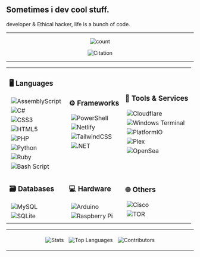 Sometimes i dev cool stuff. 
---
developer & Ethical hacker, life is a bunch of code.

---

<p align="center">
  <img src="https://visitcount.itsvg.in/api?id=WAYNID&icon=2&color=3)](https://visitcount.itsvg.in" alt="count" />
</p>
<p align="center">
  <img src="https://quotes-github-readme.vercel.app/api?type=horizontal&theme=radical" alt="Citation" />
</p>

---
<table align="center">
  <tr>
    <td>
      <h3>🖥️ Languages</h3>
      <img src="https://img.shields.io/badge/assembly%20script-%23000000.svg?style=for-the-badge&logo=assemblyscript&logoColor=white" alt="AssemblyScript" style="display: block; margin: 5px;" />
      <img src="https://img.shields.io/badge/c%23-%23239120.svg?style=for-the-badge&logo=csharp&logoColor=white" alt="C#" style="display: block; margin: 5px;" />
      <img src="https://img.shields.io/badge/css3-%231572B6.svg?style=for-the-badge&logo=css3&logoColor=white" alt="CSS3" style="display: block; margin: 5px;" />
      <img src="https://img.shields.io/badge/html5-%23E34F26.svg?style=for-the-badge&logo=html5&logoColor=white" alt="HTML5" style="display: block; margin: 5px;" />
      <img src="https://img.shields.io/badge/php-%23777BB4.svg?style=for-the-badge&logo=php&logoColor=white" alt="PHP" style="display: block; margin: 5px;" />
      <img src="https://img.shields.io/badge/python-3670A0?style=for-the-badge&logo=python&logoColor=ffdd54" alt="Python" style="display: block; margin: 5px;" />
      <img src="https://img.shields.io/badge/ruby-%23CC342D.svg?style=for-the-badge&logo=ruby&logoColor=white" alt="Ruby" style="display: block; margin: 5px;" />
      <img src="https://img.shields.io/badge/bash_script-%23121011.svg?style=for-the-badge&logo=gnu-bash&logoColor=white" alt="Bash Script" style="display: block; margin: 5px;" />
    </td>
    <td>
      <h3>⚙️ Frameworks</h3>
      <img src="https://img.shields.io/badge/PowerShell-%235391FE.svg?style=for-the-badge&logo=powershell&logoColor=white" alt="PowerShell" style="display: block; margin: 5px;" />
      <img src="https://img.shields.io/badge/netlify-%23000000.svg?style=for-the-badge&logo=netlify&logoColor=#00C7B7" alt="Netlify" style="display: block; margin: 5px;" />
      <img src="https://img.shields.io/badge/tailwindcss-%2338B2AC.svg?style=for-the-badge&logo=tailwind-css&logoColor=white" alt="TailwindCSS" style="display: block; margin: 5px;" />
      <img src="https://img.shields.io/badge/.NET-5C2D91?style=for-the-badge&logo=.net&logoColor=white" alt=".NET" style="display: block; margin: 5px;" />
    </td>
    <td>
      <h3>🔧 Tools & Services</h3>
      <img src="https://img.shields.io/badge/Cloudflare-F38020?style=for-the-badge&logo=Cloudflare&logoColor=white" alt="Cloudflare" style="display: block; margin: 5px;" />
      <img src="https://img.shields.io/badge/Windows%20Terminal-%234D4D4D.svg?style=for-the-badge&logo=windows-terminal&logoColor=white" alt="Windows Terminal" style="display: block; margin: 5px;" />
      <img src="https://img.shields.io/badge/PlatformIO-%23222.svg?style=for-the-badge&logo=platformio&logoColor=%23f5822a" alt="PlatformIO" style="display: block; margin: 5px;" />
      <img src="https://img.shields.io/badge/plex-%23E5A00D.svg?style=for-the-badge&logo=plex&logoColor=white" alt="Plex" style="display: block; margin: 5px;" />
      <img src="https://img.shields.io/badge/OpenSea-%232081E2.svg?style=for-the-badge&logo=opensea&logoColor=white" alt="OpenSea" style="display: block; margin: 5px;" />
    </td>
  </tr>
  <tr>
    <td>
      <h3>🗃️ Databases</h3>
      <img src="https://img.shields.io/badge/mysql-4479A1.svg?style=for-the-badge&logo=mysql&logoColor=white" alt="MySQL" style="display: block; margin: 5px;" />
      <img src="https://img.shields.io/badge/sqlite-%2307405e.svg?style=for-the-badge&logo=sqlite&logoColor=white" alt="SQLite" style="display: block; margin: 5px;" />
    </td>
    <td>
      <h3>💻 Hardware</h3>
      <img src="https://img.shields.io/badge/-Arduino-00979D?style=for-the-badge&logo=Arduino&logoColor=white" alt="Arduino" style="display: block; margin: 5px;" />
      <img src="https://img.shields.io/badge/Raspberry_Pi-C51A4A?style=for-the-badge&logo=Raspberry-Pi" alt="Raspberry Pi" style="display: block; margin: 5px;" />
    </td>
    <td>
      <h3>🌐 Others</h3>
      <img src="https://img.shields.io/badge/cisco-%23049fd9.svg?style=for-the-badge&logo=cisco&logoColor=black" alt="Cisco" style="display: block; margin: 5px;" />
      <img src="https://img.shields.io/badge/tor-%237E4798.svg?style=for-the-badge&logo=tor-project&logoColor=white" alt="TOR" style="display: block; margin: 5px;" />
    </td>
  </tr>
</table>


---

<p align="center">
  <img src="https://github-readme-stats.vercel.app/api?username=WAYNID&theme=dark&hide_border=false&include_all_commits=true&count_private=true" alt="Stats" style="display: inline-block; margin: 5px;" />
  <img src="https://github-readme-stats.vercel.app/api/top-langs/?username=WAYNID&theme=dark&hide_border=false&include_all_commits=true&count_private=true&layout=compact" alt="Top Languages" style="display: inline-block; margin: 5px;" />
  <img src="https://github-contributor-stats.vercel.app/api?username=WAYNID&limit=5&theme=dark&combine_all_yearly_contributions=true" alt="Contributors" style="display: inline-block; margin: 5px;" />
</p>


---

<!-- Proudly created with GPRM ( https://gprm.itsvg.in ) -->
